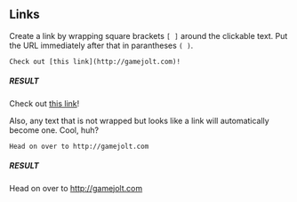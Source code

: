 ## Links

Create a link by wrapping square brackets `[ ]` around the clickable text. Put the URL immediately after that in parantheses `( )`.

```
Check out [this link](http://gamejolt.com)!
```

<h5 class="text-muted">RESULT</h5>

Check out [this link](http://gamejolt.com)!

Also, any text that is not wrapped but looks like a link will automatically become one. Cool, huh?

```
Head on over to http://gamejolt.com
```

<h5 class="text-muted">RESULT</h5>

Head on over to <a href="http://gamejolt.com">http://gamejolt.com</a>

